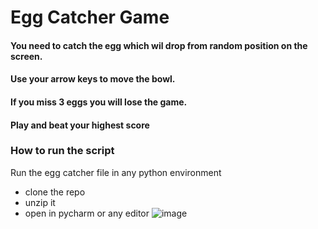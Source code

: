 # Egg Catcher Game
#### You need to catch the egg which wil drop from random position on the screen.
#### Use your arrow keys to move the bowl.
#### If you miss 3 eggs you will lose the game.
#### Play and beat your highest score

### How to run the script
Run the egg catcher file in any python environment
- clone the repo
- unzip it
- open in pycharm or any editor 
![image](https://user-images.githubusercontent.com/96046430/195143086-8dd8098a-0317-4e60-9c60-1f173a49b020.png)

